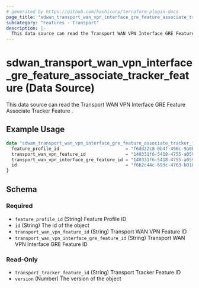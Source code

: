 ```yaml
---
# generated by https://github.com/hashicorp/terraform-plugin-docs
page_title: "sdwan_transport_wan_vpn_interface_gre_feature_associate_tracker_feature Data Source - terraform-provider-sdwan"
subcategory: "Features - Transport"
description: |-
  This data source can read the Transport WAN VPN Interface GRE Feature Associate Tracker Feature .
---
```


# sdwan_transport_wan_vpn_interface_gre_feature_associate_tracker_feature (Data Source)

This data source can read the Transport WAN VPN Interface GRE Feature Associate Tracker Feature .

## Example Usage

```terraform
data "sdwan_transport_wan_vpn_interface_gre_feature_associate_tracker_feature" "example" {
  feature_profile_id                         = "f6dd22c8-0b4f-496c-9a0b-6813d1f8b8ac"
  transport_wan_vpn_feature_id               = "140331f6-5418-4755-a059-13c77eb96037"
  transport_wan_vpn_interface_gre_feature_id = "140331f6-5418-4755-a059-13c77eb96037"
  id                                         = "f6b2c44c-693c-4763-b010-895aa3d236bd"
}
```

<!-- schema generated by tfplugindocs -->
## Schema

### Required

- `feature_profile_id` (String) Feature Profile ID
- `id` (String) The id of the object
- `transport_wan_vpn_feature_id` (String) Transport WAN VPN Feature ID
- `transport_wan_vpn_interface_gre_feature_id` (String) Transport WAN VPN Interface GRE Feature ID

### Read-Only

- `transport_tracker_feature_id` (String) Transport Tracker Feature ID
- `version` (Number) The version of the object
